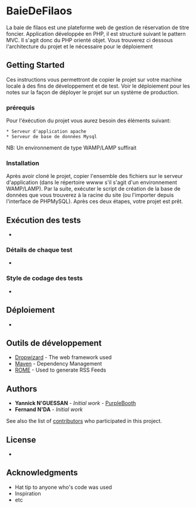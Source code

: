 # BaieDeFilaos

La baie de filaos est une plateforme web de gestion de réservation de titre foncier. 
Application développée en PHP, il est structuré suivant le pattern MVC. Il s'agit donc du PHP orienté objet.
Vous trouverez ci dessous l'architecture du projet et le nécessaire pour le déploiement

## Getting Started

Ces instructions vous permettront de copier le projet sur votre machine locale à des fins de développement et de test. 
Voir le déploiement pour les notes sur la façon de déployer le projet sur un système de production.

### prérequis

Pour l'éxécution du projet vous aurez besoin des éléments suivant:

```
* Serveur d'application apache
* Serveur de base de données Mysql
```
NB: Un environnement de type WAMP/LAMP suffirait

### Installation

Après avoir cloné le projet, copier l'ensemble des fichiers sur le serveur d'application (dans le répertoire wwww s'il s'agit d'un environnement WAMP/LAMP).
Par la suite, exécuter le script de création de la base de données que vous trouverez à la racine du site (ou l'importer depuis l'interface de PHPMySQL).
Après ces deux étapes, votre projet est prêt.

## Exécution des tests

-

### Détails de chaque test

-

### Style de codage des tests

-

## Déploiement

-

## Outils de développement

* [Dropwizard](http://www.dropwizard.io/1.0.2/docs/) - The web framework used
* [Maven](https://maven.apache.org/) - Dependency Management
* [ROME](https://rometools.github.io/rome/) - Used to generate RSS Feeds

## Authors

* **Yannick N'GUESSAN** - *Initial work* - [PurpleBooth](https://github.com/NOYAF1er)
* **Fernand N'DA** - *Initial work*

See also the list of [contributors](https://github.com/osmozcrea/BaieDeFilaos/contributors) who participated in this project.

## License

-

## Acknowledgments

* Hat tip to anyone who's code was used
* Inspiration
* etc
